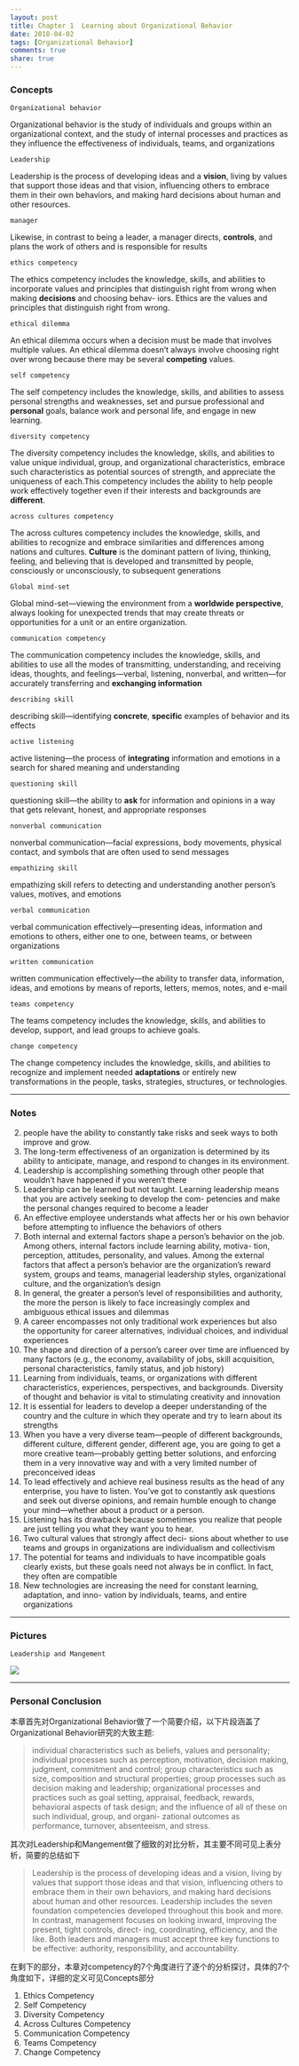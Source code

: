 ```yaml
---
layout: post
title: Chapter 1  Learning about Organizational Behavior
date: 2018-04-02
tags: [Organizational Behavior]
comments: true
share: true
---
```




### Concepts

`Organizational behavior`

Organizational behavior is the study of individuals and groups within an organizational context, and the study of internal processes and practices as they influence the effectiveness of individuals, teams, and organizations

`Leadership`

Leadership is the process of developing ideas and a **vision**, living by values that support those ideas and that vision, influencing others to embrace them in their own behaviors, and making hard decisions about human and other resources.

`manager`

Likewise, in contrast to being a leader, a manager directs, **controls**, and plans the work of others and is responsible for results

`ethics competency`

The ethics competency includes the knowledge, skills, and abilities to incorporate values and principles that distinguish right from wrong when making **decisions** and choosing behav- iors. Ethics are the values and principles that distinguish right from wrong.

`ethical dilemma`

An ethical dilemma occurs when a decision must be made that involves multiple values. An ethical dilemma doesn’t always involve choosing right over wrong because there may be several **competing** values.

`self competency`

The self competency includes the knowledge, skills, and abilities to assess personal strengths and weaknesses, set and pursue professional and **personal** goals, balance work and personal life, and engage in new learning.

`diversity competency`

The diversity competency includes the knowledge, skills, and abilities to value unique individual, group, and organizational characteristics, embrace such characteristics as potential sources of strength, and appreciate the uniqueness of each.This competency includes the ability to help people work effectively together even if their interests and backgrounds are **different**.

`across cultures competency`

The across cultures competency includes the knowledge, skills, and abilities to recognize and embrace similarities and differences among nations and cultures. **Culture** is the dominant pattern of living, thinking, feeling, and believing that is developed and transmitted by people, consciously or unconsciously, to subsequent generations

`Global mind-set`

Global mind-set—viewing the environment from a **worldwide perspective**, always looking for unexpected trends that may create threats or opportunities for a unit or an entire organization.

`communication competency`

The communication competency includes the knowledge, skills, and abilities to use all the modes of transmitting, understanding, and receiving ideas, thoughts, and feelings—verbal, listening, nonverbal, and written—for accurately transferring and **exchanging information**

`describing skill`

describing skill—identifying **concrete**, **specific** examples of behavior and its effects

`active listening`

active listening—the process of **integrating** information and emotions in a search for shared meaning and understanding

`questioning skill`

questioning skill—the ability to **ask** for information and opinions in a way that gets relevant, honest, and appropriate responses

`nonverbal communication`

nonverbal communication—facial expressions, body movements, physical contact, and symbols that are often used to send messages

`empathizing skill`

empathizing skill refers to detecting and understanding another person’s values, motives, and emotions

`verbal communication`

verbal communication effectively—presenting ideas, information and emotions to others, either one to one, between teams, or between organizations

`written communication`

written communication effectively—the ability to transfer data, information, ideas, and emotions by means of reports, letters, memos, notes, and e-mail

`teams competency`

The teams competency includes the knowledge, skills, and abilities to develop, support, and lead groups to achieve goals.

`change competency`

The change competency includes the knowledge, skills, and abilities to recognize and implement needed **adaptations** or entirely new transformations in the people, tasks, strategies, structures, or technologies.

---

### Notes 

2. people have the ability to constantly take risks and seek ways to both improve and grow.
3. The long-term effectiveness of an organization is determined by its ability to anticipate, manage, and respond to changes in its environment.
4. Leadership is accomplishing something through other people that wouldn’t have happened if you weren’t there
5. Leadership can be learned but not taught. Learning leadership means that you are actively seeking to develop the com- petencies and make the personal changes required to become a leader
6. An effective employee understands what affects her or his own behavior before attempting to influence the behaviors of others
7. Both internal and external factors shape a person’s behavior on the job. Among others, internal factors include learning ability, motiva- tion, perception, attitudes, personality, and values. Among the external factors that affect a person’s behavior are the organization’s reward system, groups and teams, managerial leadership styles, organizational culture, and the organization’s design
8. In general, the greater a person’s level of responsibilities and authority, the more the person is likely to face increasingly complex and ambiguous ethical issues and dilemmas
9. A career encompasses not only traditional work experiences but also the opportunity for career alternatives, individual choices, and individual experiences
10. The shape and direction of a person’s career over time are influenced by many factors (e.g., the economy, availability of jobs, skill acquisition, personal characteristics, family status, and job history)
10. Learning from individuals, teams, or organizations with  different characteristics, experiences, perspectives, and backgrounds. Diversity of thought and behavior is vital to stimulating creativity and innovation
11. It is essential for leaders to develop a deeper understanding of the country and the culture in which they operate and try to learn about its strengths
12. When you have a very diverse team—people of different backgrounds, different culture, different gender, different age, you are going to get a more creative team—probably getting better solutions, and enforcing them in a very innovative way and with a very limited number of preconceived ideas
13. To lead effectively and achieve real business results as the head of any enterprise, you have to listen. You’ve got to constantly ask questions and seek out diverse opinions, and remain humble enough to change your mind—whether about a product or a person.
14. Listening has its drawback because sometimes you realize that people are just telling you what they want you to hear.
15. Two cultural values that strongly affect deci- sions about whether to use teams and groups in organizations are individualism and collectivism
16. The potential for teams and individuals to have incompatible goals clearly exists, but these goals need not always be in conflict. In fact, they often are compatible
17. New technologies are increasing the need for constant learning, adaptation, and inno- vation by individuals, teams, and entire organizations

---

### Pictures

`Leadership and Mangement`

![](https://ws2.sinaimg.cn/large/006tKfTcly1fpyoo6slbdj31f61dmdnr.jpg)

---

### Personal Conclusion

本章首先对Organizational Behavior做了一个简要介绍，以下片段涵盖了Organizational Behavior研究的大致主题:

> individual characteristics such as beliefs, values and personality; individual processes such as perception, motivation, decision making, judgment, commitment and control; group characteristics such as size, composition and structural properties; group processes such as decision making and leadership; organizational processes and practices such as goal setting, appraisal, feedback, rewards, behavioral aspects of task design; and the influence of all of these on such individual, group, and organi- zational outcomes as performance, turnover, absenteeism, and stress.

其次对Leadership和Mangement做了细致的对比分析，其主要不同可见上表分析，简要的总结如下

> Leadership is the process of developing ideas and a vision, living by values that support those ideas and that vision, influencing others to embrace them in their own behaviors, and making hard decisions about human and other resources. Leadership includes the seven foundation competencies developed throughout this book and more. In contrast, management focuses on looking inward, improving the present, tight controls, direct- ing, coordinating, efficiency, and the like. Both leaders and managers must accept three key functions to be effective: authority, responsibility, and accountability.

在剩下的部分，本章对competency的7个角度进行了逐个的分析探讨，具体的7个角度如下，详细的定义可见Concepts部分

1. Ethics Competency
2. Self Competency
3. Diversity Competency
4. Across Cultures Competency
5. Communication Competency
6. Teams Competency
7. Change Competency







